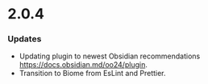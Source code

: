 # 2.0.4

### Updates
- Updating plugin to newest Obsidian recommendations https://docs.obsidian.md/oo24/plugin.
- Transition to Biome from EsLint and Prettier.
